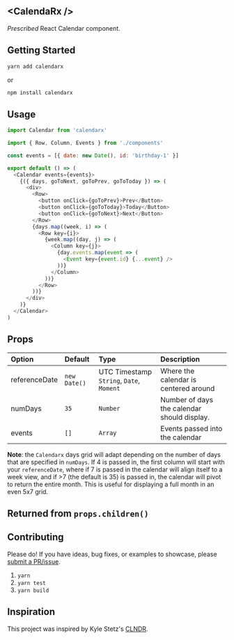 ## &lt;Calenda**Rx** /&gt;

_Prescribed_ React Calendar component.

## Getting Started

```sh
yarn add calendarx
```

or

```sh
npm install calendarx
```

## Usage

```javascript
import Calendar from 'calendarx'

import { Row, Column, Events } from './components'

const events = [{ date: new Date(), id: 'birthday-1' }]

export default () => (
  <Calendar events={events}>
    {({ days, goToNext, goToPrev, goToToday }) => (
      <div>
        <Row>
          <button onClick={goToPrev}>Prev</Button>
          <button onClick={goToToday}>Today</Button>
          <button onClick={goToNext}>Next</Button>
        </Row>
        {days.map((week, i) => (
          <Row key={i}>
            {week.map((day, j) => (
              <Column key={j}>
                {day.events.map(event => (
                  <Event key={event.id} {...event} />
                ))}
              </Column>
            ))}
          </Row>
        ))}
      </div>
    )}
  </Calendar>
)
```

## Props

| Option        | Default      | Type                                     | Description                                 |
| :------------ | :----------- | :--------------------------------------- | :------------------------------------------ |
| referenceDate | `new Date()` | UTC Timestamp `String`, `Date`, `Moment` | Where the calendar is centered around       |
| numDays       | `35`         | `Number`                                 | Number of days the calendar should display. |
| events        | `[]`         | `Array`                                  | Events passed into the calendar             |

**Note**: the `Calendarx` days grid will adapt depending on the number of days that are specified
in `numDays`. If 4 is passed in, the first column will start with your
`referenceDate`, where if 7 is passed in the calendar will align itself to a
week view, and if >7 (the default is 35) is passed in, the calendar will pivot to return the entire
month. This is useful for displaying a full month in an even 5x7 grid.

## Returned from `props.children()`

## Contributing

Please do! If you have ideas, bug fixes, or examples to showcase, please [submit a PR/issue](https://github.com/mfix22/calendarx/pulls).

1. `yarn`
2. `yarn test`
3. `yarn build`

## Inspiration

This project was inspired by Kyle Stetz's [CLNDR](http://kylestetz.github.io/CLNDR/).
